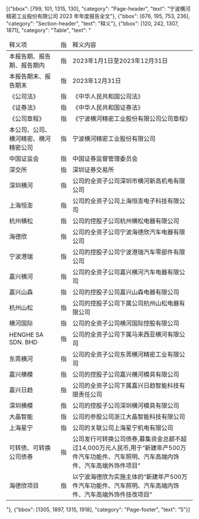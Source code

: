 [{"bbox": [799, 101, 1315, 130], "category": "Page-header", "text": "宁波横河精密工业股份有限公司 2023 年年度报告全文"}, {"bbox": [676, 195, 753, 236], "category": "Section-header", "text": "释义"}, {"bbox": [120, 242, 1307, 1871], "category": "Table", "text": "<table><thead><tr><td>释义项</td><td>指</td><td>释义内容</td></tr></thead><tbody><tr><td>本报告期、报告期、报告期内</td><td>指</td><td>2023年1月1日至2023年12月31日</td></tr><tr><td>本报告期末、报告期末</td><td>指</td><td>2023年12月31日</td></tr><tr><td>《公司法》</td><td>指</td><td>《中华人民共和国公司法》</td></tr><tr><td>《证券法》</td><td>指</td><td>《中华人民共和国证券法》</td></tr><tr><td>《公司章程》</td><td>指</td><td>《宁波横河精密工业股份有限公司公司章程》</td></tr><tr><td>本公司、公司、横河精密、横河精密公司</td><td>指</td><td>宁波横河精密工业股份有限公司</td></tr><tr><td>中国证监会</td><td>指</td><td>中国证券监督管理委员会</td></tr><tr><td>深交所</td><td>指</td><td>深圳证券交易所</td></tr><tr><td>深圳横河</td><td>指</td><td>公司的全资子公司深圳市横河新高机电有限公司</td></tr><tr><td>上海恒澎</td><td>指</td><td>公司的全资子公司上海恒澎电子科技有限公司</td></tr><tr><td>杭州横松</td><td>指</td><td>公司的控股子公司杭州横松电器有限公司</td></tr><tr><td>海德欣</td><td>指</td><td>公司的全资子公司宁波海德欣汽车电器有限公司</td></tr><tr><td>宁波港瑞</td><td>指</td><td>公司的控股子公司宁波港瑞汽车零部件有限公司</td></tr><tr><td>嘉兴横河</td><td>指</td><td>公司的全资子公司嘉兴横河汽车电器有限公司</td></tr><tr><td>嘉兴山森</td><td>指</td><td>公司的控股子公司嘉兴山森电器有限公司</td></tr><tr><td>杭州山松</td><td>指</td><td>公司的控股子公司下属公司杭州山松电器有限公司</td></tr><tr><td>横河国际</td><td>指</td><td>公司的全资子公司横河国际控股有限公司</td></tr><tr><td>HENGHE SA SDN. BHD</td><td>指</td><td>公司的全资子公司下属马来西亚横河有限公司</td></tr><tr><td>东莞横河</td><td>指</td><td>公司的全资子公司东莞横河精密工业有限公司</td></tr><tr><td>嘉兴横模</td><td>指</td><td>公司的控股子公司嘉兴横河模具有限公司</td></tr><tr><td>嘉兴日趋</td><td>指</td><td>公司的全资子公司下属嘉兴日趋智能科技有限责任公司</td></tr><tr><td>深圳横模</td><td>指</td><td>公司的控股子公司深圳横河模具有限公司</td></tr><tr><td>大晶智能</td><td>指</td><td>公司的参股公司浙江大晶智能科技有限公司</td></tr><tr><td>上海星宁</td><td>指</td><td>公司的关联公司上海星宁机电有限公司</td></tr><tr><td>可转债、可转换公司债券</td><td>指</td><td>公司发行可转换公司债券,募集资金总额不超过14,000万元人民币,用于“新建年产500万件汽车功能件、汽车照明、汽车高端内饰件、汽车高端外饰件项目”</td></tr><tr><td>海德欣项目</td><td>指</td><td>以宁波海德欣为实施主体的“新建年产500万件汽车功能件、汽车照明、汽车高端内饰件、汽车高端外饰件技改项目”</td></tr></tbody></table>"}, {"bbox": [1305, 1897, 1315, 1918], "category": "Page-footer", "text": "5"}]